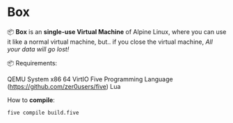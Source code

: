 # Box

📦 **Box** is an **single-use Virtual Machine** of Alpine Linux, where you can use it like a normal virtual machine, but.. if you close the virtual machine, *All your data will go lost!*

📦 Requirements:

QEMU System x86 64
VirtIO
Five Programming Language (https://github.com/zer0users/five)
Lua

How to **compile**:

```bash
five compile build.five
```
